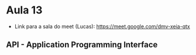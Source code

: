 # Aula 13

- Link para a sala do meet (Lucas): https://meet.google.com/dmv-xeia-qtx

## API - Application Programming Interface